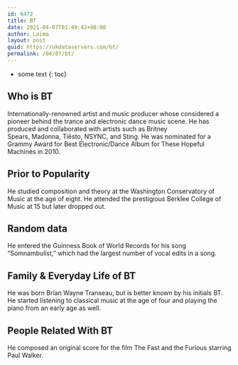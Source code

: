 ```yaml
---
id: 6472
title: BT
date: 2021-04-07T01:49:42+00:00
author: Laima
layout: post
guid: https://ukdataservers.com/bt/
permalink: /04/07/bt/
---
```


* some text
{: toc}


## Who is BT
                  
                  
                  
Internationally-renowned artist and music producer whose considered a pioneer behind the trance and electronic dance music scene. He has produced and collaborated with artists such as Britney Spears, Madonna, Tiësto, NSYNC, and Sting. He was nominated for a Grammy Award for Best Electronic/Dance Album for These Hopeful Machines in 2010.
                  
              
            
              
            
                
                
                
## Prior to Popularity
                  
                  
                  
He studied composition and theory at the Washington Conservatory of Music at the age of eight. He attended the prestigious Berklee College of Music at 15 but later dropped out.
                  
              
            
              
            
                
                
                
## Random data
                  
                  
                  
He entered the Guinness Book of World Records for his song &#8220;Somnambulist,&#8221; which had the largest number of vocal edits in a song.
                  
              
            
              
            
                
                
                
## Family & Everyday Life of BT
                  
                  
                  
He was born Brian Wayne Transeau, but is better known by his initials BT. He started listening to classical music at the age of four and playing the piano from an early age as well.
                  
              
            
              
            
                
                
                
## People Related With BT
                  
                  
                  
He composed an original score for the film The Fast and the Furious starring Paul Walker.
                  
              
            
              
            
                
              
            
              
              
            
            
              
            
          
          
          